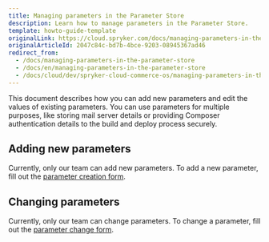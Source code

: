 ```yaml
---
title: Managing parameters in the Parameter Store
description: Learn how to manage parameters in the Parameter Store.
template: howto-guide-template
originalLink: https://cloud.spryker.com/docs/managing-parameters-in-the-parameter-store
originalArticleId: 2047c84c-bd7b-4bce-9203-08945367ad46
redirect_from:
  - /docs/managing-parameters-in-the-parameter-store
  - /docs/en/managing-parameters-in-the-parameter-store
  - /docs/cloud/dev/spryker-cloud-commerce-os/managing-parameters-in-the-parameter-store.html
---
```


This document describes how you can add new parameters and edit the values of existing parameters. You can use parameters for multiple purposes, like storing mail server details or providing Composer authentication details to the build and deploy process securely.

## Adding new parameters

Currently, only our team can add new parameters. To add a new parameter, fill out the [parameter creation form](https://spryker.force.com/support/s/hosting-change-requests/change-request-new-param-store-variable).

## Changing parameters

Currently, only our team can change parameters. To change a parameter, fill out the  [parameter change form](https://spryker.force.com/support/s/hosting-change-requests/change-request-change-parameter).
